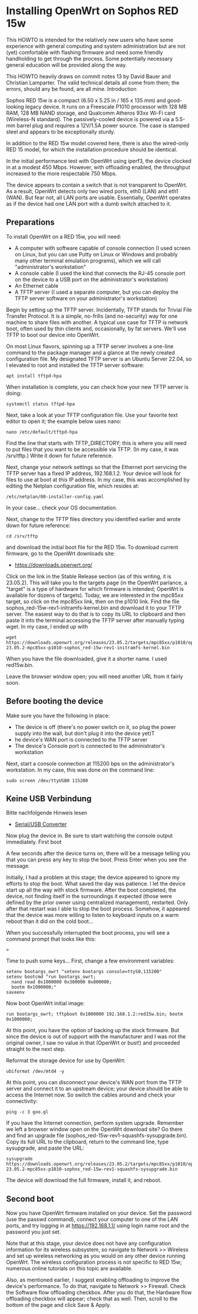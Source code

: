 # Installing OpenWrt on Sophos RED 15w

This HOWTO is intended for the relatively new users who have some experience with general computing and system administration but are not (yet) comfortable with flashing firmware and need some friendly handholding to get through the process. Some potentially necessary general education will be provided along the way.

This HOWTO heavily draws on commit notes 13 by David Bauer and Christian Lamparter. The valid technical details all come from them; the errors, should any be found, are all mine.
Introduction

Sophos RED 15w is a compact (6.50 x 5.25 in / 165 x 135 mm) and good-looking legacy device. It runs on a Freescale P1010 processor with 128 MB RAM, 128 MB NAND storage, and Qualcomm Atheros 93xx Wi-Fi card (Wireless-N standard). The passively-cooled device is powered via a 5.5-mm barrel plug and requires a 12V/1.5A power source. The case is stamped steel and appears to be exceptionally sturdy.

In addition to the RED 15w model covered here, there is also the wired-only RED 15 model, for which the installation procedure should be identical.

In the initial performance test with OpenWrt using iperf3, the device clocked in at a modest 450 Mbps. However, with offloading enabled, the throughput increased to the more respectable 750 Mbps.

The device appears to contain a switch that is not transparent to OpenWrt. As a result, OpenWrt detects only two wired ports, eth0 (LAN) and eth1 (WAN). But fear not, all LAN ports are usable. Essentially, OpenWrt operates as if the device had one LAN port with a dumb switch attached to it.

## Preparations

To install OpenWrt on a RED 15w, you will need:

+ A computer with software capable of console connection (I used screen on Linux, but you can use Putty on Linux or Windows and probably many other terminal emulation programs), which we will call "administrator's workstation"
+ A console cable (I used the kind that connects the RJ-45 console port on the device to a USB port on the administrator's workstation)
+ An Ethernet cable
+ A TFTP server (I used a separate computer, but you can deploy the TFTP server software on your administrator's workstation)

Begin by setting up the TFTP server. Incidentally, TFTP stands for Trivial File Transfer Protocol. It is a simple, no-frills (and no-security) way for one machine to share files with another. A typical use case for TFTP is network boot, often used by thin clients and, occasionally, by fat servers. We'll use TFTP to boot our device into OpenWrt.

On most Linux flavors, spinning up a TFTP server involves a one-line command to the package manager and a glance at the newly created configuration file. My designated TFTP server is an Ubuntu Server 22.04, so I elevated to root and installed the TFTP server software:
```
apt install tftpd-hpa
```
When installation is complete, you can check how your new TFTP server is doing:
```
systemctl status tftpd-hpa
```
Next, take a look at your TFTP configuration file. Use your favorite text editor to open it; the example below uses nano:
```
nano /etc/default/tftpd-hpa
```
Find the line that starts with TFTP_DIRECTORY; this is where you will need to put files that you want to be accessible via TFTP. (In my case, it was /srv/tftp.) Write it down for future reference.

Next, change your network settings so that the Ethernet port servicing the TFTP server has a fixed IP address, 192.168.1.2. Your device will look for files to use at boot at this IP address. In my case, this was accomplished by editing the Netplan configuration file, which resides at:
```
/etc/netplan/00-installer-config.yaml
```
In your case... check your OS documentation.

Next, change to the TFTP files directory you identified earlier and wrote down for future reference:
```
cd /srv/tftp
```
and download the initial boot file for the RED 15w. To download current firmware, go to the OpenWrt downloads site:

+ https://downloads.openwrt.org/ 

Click on the link in the Stable Release section (as of this writing, it is 23.05.2). This will take you to the targets page (in the OpenWrt parlance, a "target" is a type of hardware for which firmware is intended; OpenWrt is available for dozens of targets). Today, we are interested in the mpc85xx target, so click on the mpc85xx link, then on the p1010 link. Find the file sophos_red-15w-rev1-initramfs-kernel.bin and download it to your TFTP server. The easiest way to do that is to copy its URL to clipboard and then paste it into the terminal accessing the TFTP server after manually typing wget. In my case, I ended up with
```
wget https://downloads.openwrt.org/releases/23.05.2/targets/mpc85xx/p1010/openwrt-23.05.2-mpc85xx-p1010-sophos_red-15w-rev1-initramfs-kernel.bin
```
When you have the file downloaded, give it a shorter name. I used red15w.bin.

Leave the browser window open; you will need another URL from it fairly soon.

## Before booting the device

Make sure you have the following in place:

+ The device is off (there's no power switch on it, so plug the power supply into the wall, but don't plug it into the device yet)T
+ he device's WAN port is connected to the TFTP server
+ The device's Console port is connected to the administrator's workstation

Next, start a console connection at 115200 bps on the administrator's workstation. In my case, this was done on the command line:
```
sudo screen /dev/ttyUSB0 115200
```
## Keine USB Verbindung
Bitte nachfolgende Hinweis lesen
+ [Serial/USB Converter](https://github.com/guggenbergerME/linux_codes/blob/main/Programmieren/Serial/Readme.md)


Now plug the device in. Be sure to start watching the console output immediately.
First boot

A few seconds after the device turns on, there will be a message telling you that you can press any key to stop the boot. Press Enter when you see the message.

Initially, I had a problem at this stage; the device appeared to ignore my efforts to stop the boot. What saved the day was patience. I let the device start up all the way with stock firmware. After the boot completed, the device, not finding itself in the surroundings it expected (those were defined by the prior owner using centralized management), restarted. Only after that restart was I able to stop the boot process. Somehow, it appeared that the device was more willing to listen to keyboard inputs on a warm reboot than it did on the cold boot...

When you successfully interrupted the boot process, you will see a command prompt that looks like this:
```
>
```
Time to push some keys... First, change a few environment variables:
```
setenv bootargs_owrt "setenv bootargs console=ttyS0,115200"
setenv bootcmd "run bootargs_owrt;
  nand read 0x1000000 0x300000 0x800000;
  bootm 0x1000000;"
saveenv
```
Now boot OpenWrt initial image:
```
run bootargs_owrt; tftpboot 0x1000000 192.168.1.2:red15w.bin; bootm 0x1000000;
```
At this point, you have the option of backing up the stock firmware. But since the device is out of support with the manufacturer and I was not the original owner, I saw no value in that (OpenWrt or bust!) and proceeded straight to the next step.

Reformat the storage device for use by OpenWrt:
```
ubiformat /dev/mtd4 -y
```
At this point, you can disconnect your device's WAN port from the TFTP server and connect it to an upstream device; your device should be able to access the Internet now. So switch the cables around and check your connectivity:
```
ping -c 3 goo.gl
```
If you have the Internet connection, perform system upgrade. Remember we left a browser window open on the OpenWrt download site? Go there and find an upgrade file (sophos_red-15w-rev1-squashfs-sysupgrade.bin). Copy its full URL to the clipboard, return to the command line, type sysupgrade, and paste the URL:
```
sysupgrade https://downloads.openwrt.org/releases/23.05.2/targets/mpc85xx/p1010/openwrt-23.05.2-mpc85xx-p1010-sophos_red-15w-rev1-squashfs-sysupgrade.bin
```
The device will download the full firmware, install it, and reboot.

## Second boot

Now you have OpenWrt firmware installed on your device. Set the password (use the passwd command), connect your computer to one of the LAN ports, and try logging in at https://192.168.1.1/ using login name root and the password you just set.

Note that at this stage, your device does not have any configuration information for its wireless subsystem, so navigate to Network >> Wireless and set up wireless networking as you would on any other device running OpenWrt. The wireless configuration process is not specific to RED 15w; numerous online tutorials on this topic are available.

Also, as mentioned earlier, I suggest enabling offloading to improve the device's performance. To do that, navigate to Network >> Firewall. Check the Software flow offloading checkbox. After you do that, the Hardware flow offloading checkbox will appear; check that as well. Then, scroll to the bottom of the page and click Save & Apply.
